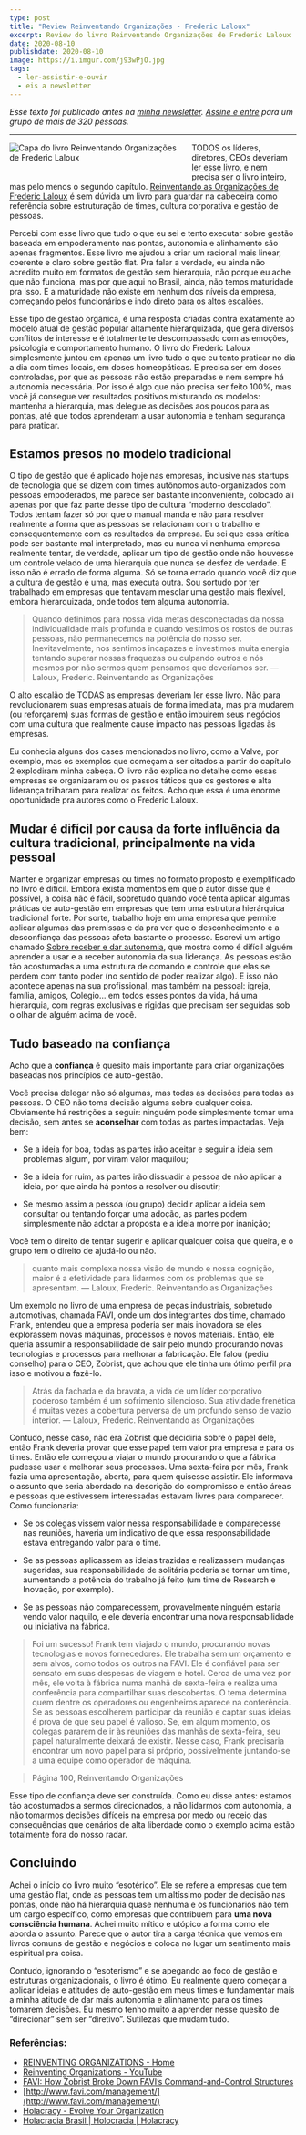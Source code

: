 ```yaml
---
type: post
title: "Review Reinventando Organizações - Frederic Laloux"
excerpt: Review do livro Reinventando Organizações de Frederic Laloux
date: 2020-08-10
publishdate: 2020-08-10
image: https://i.imgur.com/j93wPjO.jpg
tags:
  - ler-assistir-e-ouvir
  - eis a newsletter
---
```


*Esse texto foi publicado antes na [minha newsletter](https://diegoeis.substack.com/about). [Assine e entre](https://diegoeis.substack.com/) para um grupo de mais de 320 pessoas.*

- - -


<a href="https://amzn.to/3eMBOvl"><img src="/images/uploads/capa-livro-reinventando-organizacoes-frederic-laloux.jpg" alt="Capa do livro Reinventando Organizações de Frederic Laloux" style="max-width: 300px; float: left; margin-right: 20px; margin-bottom: 20px;"></a>


TODOS os líderes, diretores, CEOs deveriam [ler esse livro](https://amzn.to/318LY4O), e nem precisa ser o livro inteiro, mas pelo menos o segundo capítulo. [Reinventando as Organizações de Frederic Laloux](https://amzn.to/318LY4O) é sem dúvida um livro para guardar na cabeceira como  referência sobre estruturação de times, cultura corporativa e gestão de pessoas.

Percebi com esse livro que tudo o que eu sei e tento executar sobre gestão baseada em empoderamento nas pontas, autonomia e alinhamento são apenas fragmentos. Esse livro me ajudou a criar um racional mais linear, coerente e claro sobre gestão flat. Pra falar a verdade, eu ainda não acredito muito em formatos de gestão sem hierarquia, não porque eu ache que não funciona, mas por que aqui no Brasil, ainda, não temos maturidade pra isso. E a maturidade não existe em nenhum dos níveis da empresa, começando pelos funcionários e indo direto para os altos escalões. 

Esse tipo de gestão orgânica, é uma resposta criadas contra exatamente ao modelo atual de gestão popular altamente hierarquizada, que gera diversos conflitos de interesse e é totalmente te descompassado com as emoções, psicologia e comportamento humano. O livro do Frederic Laloux simplesmente juntou em apenas um livro tudo o que eu tento praticar no dia a dia com times locais, em doses homeopáticas. E precisa ser em doses controladas, por que as pessoas não estão preparadas e nem sempre há autonomia necessária. Por isso é algo que não precisa ser feito 100%, mas você já consegue ver resultados positivos misturando os modelos: mantenha a hierarquia, mas delegue as decisões aos poucos para as pontas, até que todos aprenderam a usar autonomia e tenham segurança para praticar.

## Estamos presos no modelo tradicional

O tipo de gestão que é aplicado hoje nas empresas, inclusive nas startups de tecnologia que se dizem com times autônomos auto-organizados com pessoas empoderados, me parece ser bastante inconveniente, colocado ali apenas por que faz parte desse tipo de cultura “moderno descolado”. Todos tentam fazer só por que o manual manda e não para resolver realmente a forma que as pessoas se relacionam com o trabalho e consequentemente com os resultados da empresa. Eu sei que essa crítica pode ser bastante mal interpretado, mas eu nunca vi nenhuma empresa realmente tentar, de verdade, aplicar um tipo de gestão onde não houvesse um controle velado de uma  hierarquia que nunca se desfez de verdade. E isso não é errado de forma alguma. Só se torna errado quando você diz que a cultura de gestão é uma, mas executa outra. Sou sortudo por ter trabalhado em empresas que tentavam mesclar uma gestão mais flexível, embora hierarquizada, onde todos tem alguma autonomia.

> Quando definimos para nossa vida metas desconectadas da nossa individualidade mais profunda e quando vestimos os rostos de outras pessoas, não permanecemos na potência do nosso ser. Inevitavelmente, nos sentimos incapazes e investimos muita energia tentando superar nossas fraquezas ou culpando outros e nós mesmos por não sermos quem pensamos que deveríamos ser. — Laloux, Frederic. Reinventando as Organizações

O alto escalão de TODAS as empresas deveriam ler esse livro. Não para revolucionarem suas empresas atuais de forma imediata, mas pra mudarem (ou reforçarem) suas formas de gestão e então imbuirem seus negócios com uma cultura que realmente cause impacto nas pessoas ligadas às empresas.

Eu conhecia alguns dos cases mencionados no livro, como a Valve, por exemplo, mas os exemplos que começam a ser citados a partir do capítulo 2 explodiram minha cabeça. O livro não explica no detalhe como essas empresas se organizaram ou os passos táticos que os gestores e alta liderança trilharam para realizar os feitos. Acho que essa é uma enorme oportunidade pra autores como o Frederic Laloux.

## Mudar é difícil por causa da forte influência da cultura tradicional, principalmente na vida pessoal

Manter e organizar empresas ou times no formato proposto e exemplificado no livro é difícil. Embora exista momentos em que o autor disse que é possível, a coisa não é fácil, sobretudo quando você tenta aplicar algumas práticas de auto-gestão em empresas que tem uma estrutura hierárquica tradicional forte. Por sorte, trabalho hoje em uma empresa que permite aplicar algumas das premissas e da pra ver que o desconhecimento e a desconfiança das pessoas afeta bastante o processo. Escrevi um artigo chamado [Sobre receber e dar autonomia](https://diegoeis.com/sobre-receber-dar-autonomia-lideranca/), que mostra como é difícil alguém aprender a usar e a receber autonomia da sua liderança. As pessoas estão tão acostumadas a uma estrutura de comando e controle que elas se perdem com tanto poder (no sentido de poder realizar algo). E isso não acontece apenas na sua profissional, mas também na pessoal: igreja, família, amigos, Colegio... em todos esses pontos da vida, há uma hierarquia, com regras exclusivas e rígidas que precisam ser seguidas sob o olhar de alguém acima de você.

## Tudo baseado na confiança

Acho que a **confiança** é quesito mais importante para criar organizações baseadas nos princípios de auto-gestão. 

Você precisa delegar não só algumas, mas todas as decisões para todas as pessoas. O CEO não toma decisão alguma sobre qualquer coisa. Obviamente há restrições a seguir: ninguém pode simplesmente tomar uma decisão, sem antes se **aconselhar** com todas as partes impactadas. Veja bem:

- Se a ideia for boa, todas as partes irão aceitar e seguir a ideia sem problemas algum, por viram valor maquilou;

- Se a ideia for ruim, as partes irão dissuadir a pessoa de não aplicar a ideia, por que ainda há pontos a resolver ou discutir;

- Se mesmo assim a pessoa (ou grupo) decidir  aplicar a ideia sem consultar ou tentando forçar uma adoção, as partes podem simplesmente não adotar a proposta e a ideia morre por inanição;

Você tem o direito de tentar sugerir e aplicar qualquer coisa que queira, e o grupo tem o direito de ajudá-lo ou não.

> quanto mais complexa nossa visão de mundo e nossa cognição, maior é a efetividade para lidarmos com os problemas que se apresentam. — Laloux, Frederic. Reinventando as Organizações

Um exemplo no livro de uma empresa de peças industriais, sobretudo automotivas, chamada FAVI, onde um dos integrantes dos time, chamado Frank, entendeu que a empresa poderia ser mais inovadora se eles explorassem novas máquinas, processos e novos materiais. Então, ele queria assumir a responsabilidade de sair pelo mundo procurando novas tecnologias e processos para melhorar a fabricação. Ele falou (pediu conselho) para o CEO, Zobrist, que achou que ele tinha um ótimo perfil pra isso e motivou a fazê-lo.

> Atrás da fachada e da bravata, a vida de um líder corporativo poderoso também é um sofrimento silencioso. Sua atividade frenética é muitas vezes a cobertura perversa de um profundo senso de vazio interior. — Laloux, Frederic. Reinventando as Organizações

Contudo, nesse caso, não era Zobrist que decidiria sobre o papel dele, então Frank deveria provar que esse papel tem valor pra empresa e para os times. Então ele começou a viajar o mundo procurando o que a fábrica pudesse usar e melhorar seus processos. Uma sexta-feira por mês, Frank fazia uma apresentação, aberta, para quem quisesse assistir. Ele informava o assunto que seria abordado na descrição do compromisso e então áreas e pessoas que estivessem interessadas estavam livres para comparecer. Como funcionaria:

- Se os colegas vissem valor nessa responsabilidade e comparecesse nas reuniões, haveria um indicativo de que essa responsabilidade estava entregando valor para o time.

- Se as pessoas aplicassem as ideias trazidas e realizassem mudanças sugeridas, sua responsabilidade de solitária poderia se tornar um time, aumentando a potência do trabalho já feito (um time de Research e Inovação, por exemplo).

- Se as pessoas não comparecessem, provavelmente ninguém estaria vendo valor naquilo, e ele deveria encontrar uma nova responsabilidade ou iniciativa na fábrica. 

> Foi um sucesso! Frank tem viajado o mundo, procurando novas tecnologias e novos fornecedores. Ele trabalha sem um orçamento e sem alvos, como todos os outros na FAVI. Ele é confiável para ser sensato em suas despesas de viagem e hotel. Cerca de uma vez por mês, ele volta à fábrica numa manhã de sexta-feira e realiza uma conferência para compartilhar suas descobertas. O tema determina quem dentre os operadores ou engenheiros aparece na conferência. Se as pessoas escolherem participar da reunião e captar suas ideias é prova de que seu papel é valioso. Se, em algum momento, os colegas pararem de ir às reuniões das manhãs de sexta-feira, seu papel naturalmente deixará de existir. Nesse caso, Frank precisaria encontrar um novo papel para si próprio, possivelmente juntando-se a uma equipe como operador de máquina.

> Página 100, Reinventando Organizações

Esse tipo de confiança deve ser construída. Como eu disse antes: estamos tão acostumados a sermos direcionados, a não lidarmos com autonomia, a não tomarmos decisões difíceis na empresa por medo ou receio das consequências que cenários de alta liberdade como o exemplo acima estão totalmente fora do nosso radar.



## Concluindo

Achei o início do livro muito “esotérico”. Ele se refere a empresas que tem uma gestão flat, onde as pessoas tem um altíssimo poder de decisão nas pontas, onde não há hierarquia quase nenhuma e os funcionários não tem um cargo específico, como empresas que contribuem para **uma nova consciência humana**. Achei muito mítico e utópico a forma como ele aborda o assunto. Parece que o autor tira a carga técnica que vemos em livros comuns de gestão e negócios e coloca no lugar um sentimento mais espiritual pra coisa. 

Contudo, ignorando o “esoterismo” e se apegando ao foco de gestão e estruturas organizacionais, o livro é ótimo. Eu realmente quero começar a aplicar ideias e atitudes de auto-gestão em meus times e fundamentar mais a minha atitude de dar mais autonomia e alinhamento para os times tomarem decisões. Eu mesmo tenho muito a aprender nesse quesito de “direcionar” sem ser “diretivo”. Sutilezas que mudam tudo.



### Referências:

- [REINVENTING ORGANIZATIONS - Home](https://www.reinventingorganizations.com/)
- [Reinventing Organizations - YouTube](https://www.youtube.com/watch?v=gcS04BI2sbk)
- [FAVI: How Zobrist Broke Down FAVI’s Command-and-Control Structures](https://corporate-rebels.com/zobrist/)
- [http://www.favi.com/management/](http://www.favi.com/management/)
- [Holacracy - Evolve Your Organization](https://www.holacracy.org/)
- [Holacracia Brasil | Holocracia | Holacracy](https://holacraciabrasil.com/)

